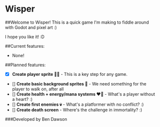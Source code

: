 # Wisper

##Welcome to Wisper!
This is a quick game I'm making to fiddle around with Godot and pixel art :)

I hope you like it! :D

##Current features:

 * None!

##Planned features:

- [x] **Create player sprite :raising_hand_man:** - This is a key step for any game.
- [] **Create basic background sprites :leaves:** - We need something for the player to walk on, after all
- [] **Create health + energy/mana systems :heart::dizzy:** - What's a player without a heart? :)
- [] **Create first enemies :skull:** - What's a platformer with no conflict? :)
- [] **Create death screen** - Where's the challenge in immortality? :)

 ###Developed by Ben Dawson
